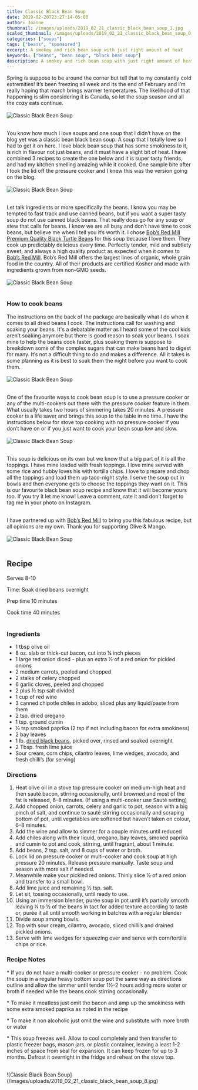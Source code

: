 ```yaml
---
title: Classic Black Bean Soup
date: 2019-02-20T23:27:14-05:00
author: Joanne
thumbnail: /images/uploads/2019_02_21_classic_black_bean_soup_1.jpg
scaled_thumbnail: /images/uploads/2019_02_21_classic_black_bean_soup_0.jpg
categories: ["soups"]
tags: ["beans", "sponsored"]
excerpt: A smokey and rich bean soup with just right amount of heat
keywords: ["beans", "bean soup", "black bean soup"]
description: A smokey and rich bean soup with just right amount of heat. THis bean soup is similar to Mexican black bean soup.
---
```


Spring is suppose to be around the corner but tell that to my constantly cold extremities! It’s been freezing all week and its the end of February and I’m really hoping that march brings warmer temperatures. The likelihood of that happening is slim considering it is Canada, so let the soup season and all the cozy eats continue.
</br>
</br>
![Classic Black Bean Soup](/images/uploads/2019_02_21_classic_black_bean_soup_2.jpg)
</br>
</br> 

You know how much I love soups and one soup that I didn’t have on the blog yet was a classic bean black bean soup. A soup that I totally love so I had to get it on here. I love black bean soup that has some smokiness to it, is rich in flavour not just beans, and it must have a slight bit of heat. I have combined 3 recipes to create the one below and it is super tasty friends, and had my kitchen smelling amazing while it cooked. One sample bite after I took the lid off the pressure cooker and I knew this was the version going on the blog.
</br>
</br>
![Classic Black Bean Soup](/images/uploads/2019_02_21_classic_black_bean_soup_3.jpg)
</br>
</br>

Let talk ingredients or more specifically the beans. I know you may be tempted to fast track and use canned beans, but if you want a super tasty soup do not use canned black beans. That really does go for any soup or stew that calls for beans. I know we are all busy and don’t have time to cook beans, but believe me when I tell you it’s worth it. I chose [Bob’s Red Mill Premium Quality Black Turtle Beans](https://www.bobsredmill.com/black-turtle-beans.html) for this soup because I love them. They cook up predictably delicious every time. Perfectly tender, mild and subtlety sweet, and  always a high quality product as expected when it comes to [Bob’s Red Mill](https://www.bobsredmill.com/?utm_source=TheOliveAndMango&utm_medium=influencer&utm_campaign=bobsredmill). Bob’s Red Mill offers the largest lines of organic, whole grain food in the country. All of their products are certified Kosher and made with ingredients grown from non-GMO seeds.
</br>
</br>
![Classic Black Bean Soup](/images/uploads/2019_02_21_classic_black_bean_soup_4.jpg)
</br>
</br>

### How to cook beans 
The instructions on the back of the package are basically what I do when it comes to all dried beans I cook. The instructions call for washing and soaking your beans. It's a debatable matter as I heard some of the cool kids aren’t soaking anymore but there is good reason to soak your beans. I soak mine to help the beans cook faster, plus soaking them is suppose to breakdown some of the complex sugars that can make beans hard to digest for many. It’s not a difficult thing to do and makes a difference. All it takes is some planning as it is best to soak them the night before you want to cook them.
</br>
</br>
![Classic Black Bean Soup](/images/uploads/2019_02_21_classic_black_bean_soup_5.jpg)
</br>
</br>

One of the favourite ways to cook bean soup is to use a pressure cooker or any of the multi-cookers out there with the pressure cooker feature in them.  What usually takes two hours of simmering takes 20 minutes.  A pressure cooker is a life saver and brings this soup to the table in no time. I have the instructions below for stove top cooking with no pressure cooker if you don’t have on or if you just want to cook your bean soup low and slow.
</br>
</br>
![Classic Black Bean Soup](/images/uploads/2019_02_21_classic_black_bean_soup_6.jpg)
</br>
</br>

This soup is delicious on its own but we know that a big part of it is all the toppings. I have mine loaded with fresh toppings. I love mine served with some rice and hubby loves his with tortilla chips. I love to prepare and chop all the toppings and load them up taco-night style. I serve the soup out in bowls and then everyone gets to choose the toppings they want on it. This is our favourite black bean soup recipe and know that it will become yours too. If you try it let me know! Leave a comment, rate it and don’t forget to tag me in your photo on Instagram.
</br>
</br>

I have partnered up with [Bob’s Red Mill](https://www.bobsredmill.com/?utm_source=TheOliveAndMango&utm_medium=influencer&utm_campaign=bobsredmill) to bring you this fabulous recipe, but all opinions are my own. Thank you for supporting Olive & Mango.
</br>
</br>
![Classic Black Bean Soup](/images/uploads/2019_02_21_classic_black_bean_soup_7.jpg)
</br>
</br>

## Recipe
Serves 8-10  

Time: Soak dried beans overnight  

Prep time 10 minutes  

Cook time 40 minutes
</br>
</br>

### Ingredients

* <span itemprop="ingredients"> 1 tbsp olive oil </span>
* <span itemprop="ingredients"> 8 oz. slab or thick-cut bacon, cut into ¼ inch pieces</span>
* <span itemprop="ingredients"> 1 large red onion diced - plus an extra &frac12; of a red onion for pickled onions </span>
* <span itemprop="ingredients"> 2 medium carrots, peeled and chopped</span>
* <span itemprop="ingredients"> 2 stalks of celery chopped </span>
* <span itemprop="ingredients"> 6 garlic cloves, peeled and chopped </span>
* <span itemprop="ingredients"> 2 plus &frac12; tsp salt divided </span>
* <span itemprop="ingredients"> 1 cup of red wine</span>
* <span itemprop="ingredients"> 3 canned chipotle chiles in adobo, sliced plus any liquid/paste from them </span>
* <span itemprop="ingredients"> 2 tsp. dried oregano</span>
* <span itemprop="ingredients"> 1 tsp. ground cumin</span>
* <span itemprop="ingredients"> &frac12; tsp smoked paprika (2 tsp if not including bacon for extra smokiness) </span>
* <span itemprop="ingredients"> 2 bay leaves </span>
* <span itemprop="ingredients"> 1 lb. <span class="highlight">[dried black beans](https://www.bobsredmill.com/black-turtle-beans.html)</span>, picked over, rinsed and soaked overnight </span>
* <span itemprop="ingredients"> 2 Tbsp. fresh lime juice</span>
* <span itemprop="ingredients"> Sour cream, corn chips, cilantro leaves, lime wedges, avocado, and fresh chilli’s (for serving)</span>

### Directions

1. Heat olive oil in a stove top pressure cooker on medium-high heat and then sauté bacon, stirring occasionally, until browned and most of the fat is released, 6–8 minutes. (If using a multi-cooker use Sauté setting)
2. Add chopped onion, carrots, celery and garlic to pot, season with a big pinch of salt, and continue to sauté stirring occasionally and scraping bottom of pot, until vegetables are softened but haven’t taken on colour, 6–8 minutes. 
3. Add the wine and allow to simmer for a couple minutes until reduced 
4. Add chiles along with their liquid, oregano, bay leaves, smoked paprika and cumin to pot and cook, stirring, until fragrant, about 1 minute. 
5. Add beans, 2 tsp. salt, and 8 cups of water or broth. 
6. Lock lid on pressure cooker or multi-cooker and cook soup at high pressure 20 minutes. Release pressure manually. Taste soup and season with more salt if needed.
7. Meanwhile make your pickled red onions. Thinly slice &frac12; of a red onion and transfer to a small bowl. 
8. Add lime juice and remaining ½ tsp. salt. 
9. Let sit, tossing occasionally, until ready to use.
10. Using an immersion blender, purée soup in pot until it’s partially smooth leaving &frac14; to &frac12; of the beans in tact for added texture according to taste or, purée it all until smooth working in batches with a regular blender 
11. Divide soup among bowls. 
12. Top with sour cream, cilantro, avocado, sliced chilli’s and drained pickled onions. 
13. Serve with lime wedges for squeezing over and serve with corn/tortilla chips or rice. 

### Recipe Notes 

&ast; If you do not have a multi-cooker or pressure cooker - no problem.  Cook the soup in a regular heavy bottom soup pot the same way as directions outline and allow the simmer until tender 1&frac12;-2 hours adding more water or broth if needed while the beans cook stirring occasionally.

&ast; To make it meatless just omit the bacon and amp up the smokiness with some extra smoked paprika as noted in the recipe

&ast; To make it non alcoholic just omit the wine and substitute with more broth or water

&ast; This soup freezes well. Allow to cool completely and then transfer to plastic freezer bags, mason jars, or plastic container, leaving a least 1-2 inches of space from seal for expansion. It can keep frozen for up to 3 months. Defrost it overnight in the fridge and reheat on the stove top.

</br>
![Classic Black Bean Soup](/images/uploads/2019_02_21_classic_black_bean_soup_8.jpg)
